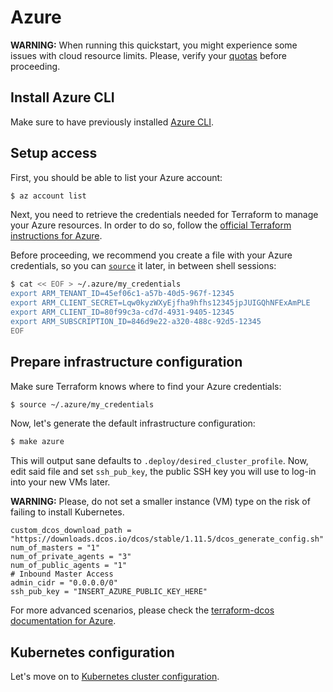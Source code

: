 # Azure

**WARNING:** When running this quickstart, you might experience some issues
with cloud resource limits. Please, verify your [quotas](https://docs.microsoft.com/en-us/azure/azure-subscription-service-limits)
before proceeding.

## Install Azure CLI

Make sure to have previously installed [Azure CLI](https://docs.microsoft.com/en-us/cli/azure/install-azure-cli?view=azure-cli-latest).

## Setup access

First, you should be able to list your Azure account:

```bash
$ az account list
```

Next, you need to retrieve the credentials needed for Terraform to manage your
Azure resources.
In order to do so, follow the [official Terraform instructions for Azure](https://www.terraform.io/docs/providers/azurerm/#creating-credentials).

Before proceeding, we recommend you create a file with your Azure credentials,
so you can [`source`](http://tldp.org/HOWTO/Bash-Prompt-HOWTO/x237.html) it later,
in between shell sessions:

```bash
$ cat << EOF > ~/.azure/my_credentials
export ARM_TENANT_ID=45ef06c1-a57b-40d5-967f-12345
export ARM_CLIENT_SECRET=Lqw0kyzWXyEjfha9hfhs12345jpJUIGQhNFExAmPLE
export ARM_CLIENT_ID=80f99c3a-cd7d-4931-9405-12345
export ARM_SUBSCRIPTION_ID=846d9e22-a320-488c-92d5-12345
EOF
```

## Prepare infrastructure configuration

Make sure Terraform knows where to find your Azure credentials:

```bash
$ source ~/.azure/my_credentials
```

Now, let's generate the default infrastructure configuration:

```bash
$ make azure
```

This will output sane defaults to `.deploy/desired_cluster_profile`.
Now, edit said file and set `ssh_pub_key`, the public SSH key you will use to
log-in into your new VMs later.

**WARNING:** Please, do not set a smaller instance (VM) type on the risk of
failing to install Kubernetes.

```
custom_dcos_download_path = "https://downloads.dcos.io/dcos/stable/1.11.5/dcos_generate_config.sh"
num_of_masters = "1"
num_of_private_agents = "3"
num_of_public_agents = "1"
# Inbound Master Access
admin_cidr = "0.0.0.0/0"
ssh_pub_key = "INSERT_AZURE_PUBLIC_KEY_HERE"
```

For more advanced scenarios, please check the [terraform-dcos documentation for Azure](https://github.com/dcos/terraform-dcos/tree/master/azure).

## Kubernetes configuration

Let's move on to [Kubernetes cluster configuration](../README.md#kubernetes-configuration).
